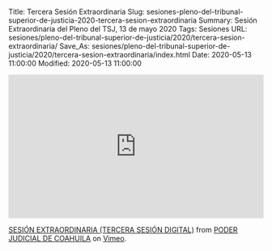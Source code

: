 Title: Tercera Sesión Extraordinaria
Slug: sesiones-pleno-del-tribunal-superior-de-justicia-2020-tercera-sesion-extraordinaria
Summary: Sesión Extraordinaria del Pleno del TSJ, 13 de mayo 2020
Tags: Sesiones
URL: sesiones/pleno-del-tribunal-superior-de-justicia/2020/tercera-sesion-extraordinaria/
Save_As: sesiones/pleno-del-tribunal-superior-de-justicia/2020/tercera-sesion-extraordinaria/index.html
Date: 2020-05-13 11:00:00
Modified: 2020-05-13 11:00:00


<div style="padding:56.25% 0 0 0;position:relative;"><iframe src="https://player.vimeo.com/video/417731823" style="position:absolute;top:0;left:0;width:100%;height:100%;" frameborder="0" allow="autoplay; fullscreen" allowfullscreen></iframe></div><script src="https://player.vimeo.com/api/player.js"></script>
<p><a href="https://vimeo.com/417731823">SESI&Oacute;N EXTRAORDINARIA (TERCERA SESI&Oacute;N DIGITAL)</a> from <a href="https://vimeo.com/user103229504">PODER JUDICIAL DE COAHUILA</a> on <a href="https://vimeo.com">Vimeo</a>.</p>



